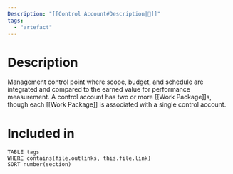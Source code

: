 ```yaml
---
Description: "[[Control Account#Description|📝]]"
tags:
  - "artefact"
---
```

# Description
Management control point where scope, budget, and schedule are integrated and compared to the earned value for performance measurement. A control account has two or more [[Work Package]]s, though each [[Work Package]] is associated with a single control account.
# Included in
```dataview
TABLE tags
WHERE contains(file.outlinks, this.file.link)
SORT number(section)
```
